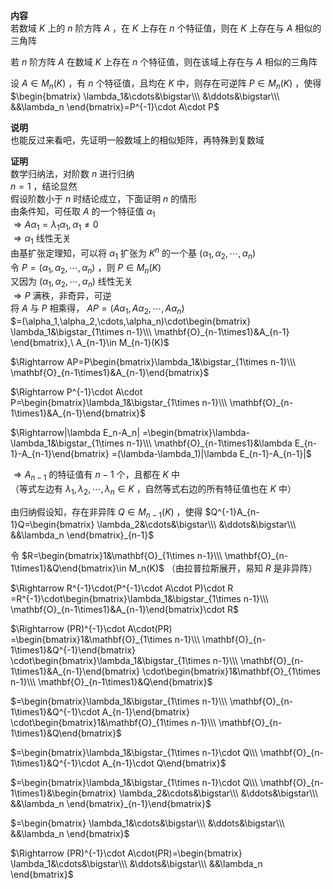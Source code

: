 **内容**    
若数域 $K$ 上的 $n$ 阶方阵 $A$ ，在 $K$ 上存在 $n$ 个特征值，则在 $K$ 上存在与 $A$ 相似的三角阵    
    
若 $n$ 阶方阵 $A$ 在数域 $K$ 上存在 $n$ 个特征值，则在该域上存在与 $A$ 相似的三角阵    
    
设 $A\in M_n(K)$ ，有 $n$ 个特征值，且均在 $K$ 中，则存在可逆阵 $P\in M_n(K)$ ，使得 $\begin{bmatrix}    
\lambda_1&\cdots&\bigstar\\\     
&\ddots&\bigstar\\\     
&&\lambda_n    
\end{bmatrix}=P^{-1}\cdot A\cdot P$     
    
**说明**    
也能反过来看吧，先证明一般数域上的相似矩阵，再特殊到复数域    
    
**证明**    
数学归纳法，对阶数 $n$ 进行归纳    
 $n=1$ ，结论显然    
假设阶数小于 $n$ 时结论成立，下面证明 $n$ 的情形    
由条件知，可任取 $A$ 的一个特征值 $\alpha_1$     
 $\Rightarrow A\alpha_1=\lambda_1\alpha_1,\alpha_1\neq0$     
 $\Rightarrow\alpha_1$ 线性无关    
由基扩张定理知，可以将 $\alpha_1$ 扩张为 $K^n$ 的一个基 $(\alpha_1,\alpha_2,\cdots,\alpha_n)$     
令 $P=(\alpha_1,\alpha_2,\cdots,\alpha_n)$ ，则 $P\in M_n(K)$     
又因为 $(\alpha_1,\alpha_2,\cdots,\alpha_n)$ 线性无关    
 $\Rightarrow P$ 满秩，非奇异，可逆    
将 $A$ 与 $P$ 相乘得， $AP=(A\alpha_1,A\alpha_2,\cdots,A\alpha_n)$     
 $=(\alpha_1,\alpha_2,\cdots,\alpha_n)\cdot\begin{bmatrix}    
\lambda_1&\bigstar_{1\times n-1}\\\     
\mathbf{O}_{n-1\times1}&A_{n-1}    
\end{bmatrix},\ A_{n-1}\in M_{n-1}(K)$     
    
 $\Rightarrow AP=P\begin{bmatrix}\lambda_1&\bigstar_{1\times n-1}\\\ \mathbf{O}_{n-1\times1}&A_{n-1}\end{bmatrix}$     
    
 $\Rightarrow P^{-1}\cdot A\cdot P=\begin{bmatrix}\lambda_1&\bigstar_{1\times n-1}\\\ \mathbf{O}_{n-1\times1}&A_{n-1}\end{bmatrix}$     
    
 $\Rightarrow|\lambda E_n-A_n|    
=\begin{bmatrix}\lambda-\lambda_1&\bigstar_{1\times n-1}\\\ \mathbf{O}_{n-1\times1}&\lambda E_{n-1}-A_{n-1}\end{bmatrix}    
=(\lambda-\lambda_1)|\lambda E_{n-1}-A_{n-1}|$     
    
 $\Rightarrow A_{n-1}$ 的特征值有 $n-1$ 个，且都在 $K$ 中    
（等式左边有 $\lambda_1,\lambda_2,\cdots,\lambda_n\in K$ ，自然等式右边的所有特征值也在 $K$ 中）    
    
由归纳假设知，存在非异阵 $Q\in M_{n-1}(K)$ ，使得 $Q^{-1}A_{n-1}Q=\begin{bmatrix}    
\lambda_2&\cdots&\bigstar\\\    
&\ddots&\bigstar\\\    
&&\lambda_n    
\end{bmatrix}_{n-1}$     
    
令 $R=\begin{bmatrix}1&\mathbf{O}_{1\times n-1}\\\ \mathbf{O}_{n-1\times1}&Q\end{bmatrix}\in M_n(K)$ （由拉普拉斯展开，易知 $R$ 是非异阵）    
    
 $\Rightarrow R^{-1}\cdot(P^{-1}\cdot A\cdot P)\cdot R    
=R^{-1}\cdot\begin{bmatrix}\lambda_1&\bigstar_{1\times n-1}\\\ \mathbf{O}_{n-1\times1}&A_{n-1}\end{bmatrix}\cdot R$     
    
 $\Rightarrow (PR)^{-1}\cdot A\cdot(PR)    
=\begin{bmatrix}1&\mathbf{O}_{1\times n-1}\\\ \mathbf{O}_{n-1\times1}&Q^{-1}\end{bmatrix}    
\cdot\begin{bmatrix}\lambda_1&\bigstar_{1\times n-1}\\\ \mathbf{O}_{n-1\times1}&A_{n-1}\end{bmatrix}    
\cdot\begin{bmatrix}1&\mathbf{O}_{1\times n-1}\\\ \mathbf{O}_{n-1\times1}&Q\end{bmatrix}$     
    
 $=\begin{bmatrix}\lambda_1&\bigstar_{1\times n-1}\\\ \mathbf{O}_{n-1\times1}&Q^{-1}\cdot A_{n-1}\end{bmatrix}    
\cdot\begin{bmatrix}1&\mathbf{O}_{1\times n-1}\\\ \mathbf{O}_{n-1\times1}&Q\end{bmatrix}$     
    
 $=\begin{bmatrix}\lambda_1&\bigstar_{1\times n-1}\cdot Q\\\ \mathbf{O}_{n-1\times1}&Q^{-1}\cdot A_{n-1}\cdot Q\end{bmatrix}$     
    
 $=\begin{bmatrix}\lambda_1&\bigstar_{1\times n-1}\cdot Q\\\     
\mathbf{O}_{n-1\times1}&\begin{bmatrix}    
\lambda_2&\cdots&\bigstar\\\    
&\ddots&\bigstar\\\    
&&\lambda_n    
\end{bmatrix}_{n-1}\end{bmatrix}$     
    
 $=\begin{bmatrix}    
\lambda_1&\cdots&\bigstar\\\    
&\ddots&\bigstar\\\    
&&\lambda_n    
\end{bmatrix}$     
    
 $\Rightarrow (PR)^{-1}\cdot A\cdot(PR)=\begin{bmatrix}    
\lambda_1&\cdots&\bigstar\\\    
&\ddots&\bigstar\\\    
&&\lambda_n    
\end{bmatrix}$     
